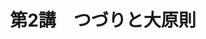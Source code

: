 ---
publishDate: 2025-08-18
title: "第2講　つづりと大原則"
image: '~/assets/images/orotho.png'
category: "フランス語超入門"
tags:
- つづり
- 発音
- 音声
---